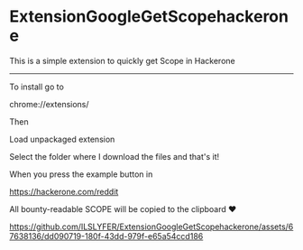 # ExtensionGoogleGetScopehackerone
This is a simple extension to quickly get Scope in Hackerone


--------------


To install go to

chrome://extensions/


Then

Load unpackaged extension

Select the folder where I download the files and that's it!


When you press the example button in


https://hackerone.com/reddit


All bounty-readable SCOPE will be copied to the clipboard ♥




https://github.com/ILSLYFER/ExtensionGoogleGetScopehackerone/assets/67638136/dd090719-180f-43dd-979f-e65a54ccd186

